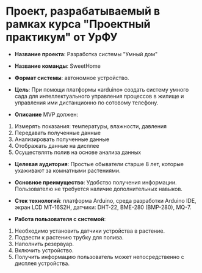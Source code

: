 # Проект, разрабатываемый в рамках курса "Проектный практикум" от УрФУ

- **Название проекта**: Разработка системы "Умный дом"
- **Название команды**: SweetHome

- **Формат системы**: автономное устройство.

- **Цель**: При помощи платформы «arduino» создать систему умного сада для интеллектуального управления процессов в жилище и управления ими дистанционно по сотовому телефону.

- **Описание**
MVP должен:
1. Измерять показания: температуры, влажности, давления
2. Передавать полученные данные
3. Анализировать полученные данные
4. Отображать данные на дисплее
5. Осуществлять полив на основе анализа данных

- **Целевая аудитория**: Простые обыватели старше 8 лет, которые ухаживают за комнатными растениями. 

- **Основное преимущество**: Удобство получения информации. Пользователю не требуется наличие дополнительных навыков.   

- **Стек технологий**: платформа Arduino, среда разработки Arduino IDE, экран LCD MT-16S2H, датчики: DHT-22, BME-280 (BMP-280), MQ-7. 

- **Работа пользователя с системой**: 
1. Необходимо установить датчики устройства в растение.
2. Подвести к растению трубку для полива.
3. Наполнить резервуар.
4. Включить устройство.
5. Получить информацию пользователь может непосредственно с дисплея устройства.

